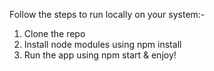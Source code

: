 Follow the steps to run locally on your system:-

1) Clone the repo
2) Install node modules using npm install
3) Run the app using npm start & enjoy!

